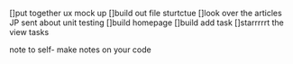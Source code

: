 []put together ux mock up
[]build out file sturtctue
[]look over the articles JP sent about unit testing
[]build homepage
[]build add task
[]starrrrrt the view tasks

note to self- make notes on your code
